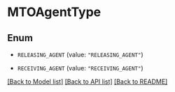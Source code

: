 # MTOAgentType

## Enum


* `RELEASING_AGENT` (value: `"RELEASING_AGENT"`)

* `RECEIVING_AGENT` (value: `"RECEIVING_AGENT"`)


[[Back to Model list]](../README.md#documentation-for-models) [[Back to API list]](../README.md#documentation-for-api-endpoints) [[Back to README]](../README.md)


